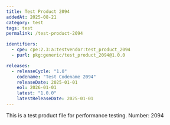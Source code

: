 ```yaml
---
title: Test Product 2094
addedAt: 2025-08-21
category: test
tags: test
permalink: /test-product-2094

identifiers:
  - cpe: cpe:2.3:a:testvendor:test_product_2094
  - purl: pkg:generic/test_product_2094@1.0.0

releases:
  - releaseCycle: "1.0"
    codename: "Test Codename 2094"
    releaseDate: 2025-01-01
    eol: 2026-01-01
    latest: "1.0.0"
    latestReleaseDate: 2025-01-01
---
```


This is a test product file for performance testing. Number: 2094
